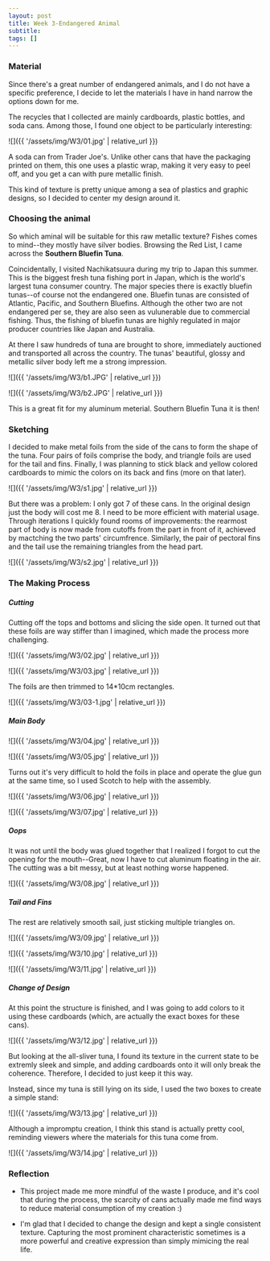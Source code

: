 ```yaml
---
layout: post
title: Week 3-Endangered Animal
subtitle: 
tags: []
---
```


### Material

Since there's a great number of endangered animals, and I do not have a specific preference, I decide to let the materials I have in hand narrow the options down for me.

The recycles that I collected are mainly cardboards, plastic bottles, and soda cans. Among those, I found one object to be particularly interesting:

![]({{ '/assets/img/W3/01.jpg' | relative_url }})

A soda can from Trader Joe's. Unlike other cans that have the packaging printed on them, this one uses a plastic wrap, making it very easy to peel off, and you get a can with pure metallic finish.

This kind of texture is pretty unique among a sea of plastics and graphic designs, so I decided to center my design around it.

### Choosing the animal

So which aminal will be suitable for this raw metallic texture? Fishes comes to mind--they mostly have silver bodies. Browsing the Red List, I came across the **Southern Bluefin Tuna**.

Coincidentally, I visited Nachikatsuura during my trip to Japan this summer. This is the biggest fresh tuna fishing port in Japan, which is the world's largest tuna consumer country. The major species there is exactly bluefin tunas--of course not the endangered one. Bluefin tunas are consisted of Atlantic, Pacific, and Southern Bluefins. Although the other two are not endangered per se, they are also seen as vulunerable due to commercial fishing. Thus, the fishing of bluefin tunas are highly regulated in major producer countries like Japan and Australia.

At there I saw hundreds of tuna are brought to shore, immediately auctioned and transported all across the country. The tunas' beautiful, glossy and metallic silver body left me a strong impression.

![]({{ '/assets/img/W3/b1.JPG' | relative_url }})

![]({{ '/assets/img/W3/b2.JPG' | relative_url }})

This is a great fit for my aluminum meterial. Southern Bluefin Tuna it is then!

### Sketching

I decided to make metal foils from the side of the cans to form the shape of the tuna. Four pairs of foils comprise the body, and triangle foils are used for the tail and fins. Finally, I was planning to stick black and yellow colored cardboards to mimic the colors on its back and fins (more on that later).

![]({{ '/assets/img/W3/s1.jpg' | relative_url }})

But there was a problem: I only got 7 of these cans. In the original design just the body will cost me 8. I need to be more efficient with material usage. Through iterations I quickly found rooms of improvements: the rearmost part of body is now made from cutoffs from the part in front of it, achieved by mactching the two parts' circumfrence. Similarly, the pair of pectoral fins and the tail use the remaining triangles from the head part.

![]({{ '/assets/img/W3/s2.jpg' | relative_url }})

### The Making Process

##### Cutting

Cutting off the tops and bottoms and slicing the side open. It turned out that these foils are way stiffer than I imagined, which made the process more challenging.

![]({{ '/assets/img/W3/02.jpg' | relative_url }})

![]({{ '/assets/img/W3/03.jpg' | relative_url }})

The foils are then trimmed to 14*10cm rectangles.

![]({{ '/assets/img/W3/03-1.jpg' | relative_url }})

##### Main Body

![]({{ '/assets/img/W3/04.jpg' | relative_url }})

![]({{ '/assets/img/W3/05.jpg' | relative_url }})

Turns out it's very difficult to hold the foils in place and operate the glue gun at the same time, so I used Scotch to help with the assembly.

![]({{ '/assets/img/W3/06.jpg' | relative_url }})

![]({{ '/assets/img/W3/07.jpg' | relative_url }})

##### Oops

It was not until the body was glued together that I realized I forgot to cut the opening for the mouth--Great, now I have to cut aluminum floating in the air. The cutting was a bit messy, but at least nothing worse happened.

![]({{ '/assets/img/W3/08.jpg' | relative_url }})

##### Tail and Fins

The rest are relatively smooth sail, just sticking multiple triangles on.

![]({{ '/assets/img/W3/09.jpg' | relative_url }})

![]({{ '/assets/img/W3/10.jpg' | relative_url }})

![]({{ '/assets/img/W3/11.jpg' | relative_url }})

##### Change of Design

At this point the structure is finished, and I was going to add colors to it using these cardboards (which, are actually the exact boxes for these cans).

![]({{ '/assets/img/W3/12.jpg' | relative_url }})

But looking at the all-sliver tuna, I found its texture in the current state to be extremly sleek and simple, and adding cardboards onto it will only break the coherence. Therefore, I decided to just keep it this way.

Instead, since my tuna is still lying on its side, I used the two boxes to create a simple stand:

![]({{ '/assets/img/W3/13.jpg' | relative_url }})

Although a impromptu creation, I think this stand is actually pretty cool, reminding viewers where the materials for this tuna come from.

![]({{ '/assets/img/W3/14.jpg' | relative_url }})



### Reflection

* This project made me more mindful of the waste I produce, and it's cool that during the process, the scarcity of cans actually made me find ways to reduce material consumption of my creation :)

* I'm glad that I decided to change the design and kept a single consistent texture. Capturing the most prominent characteristic sometimes is a more powerful and creative expression than simply mimicing the real life.

